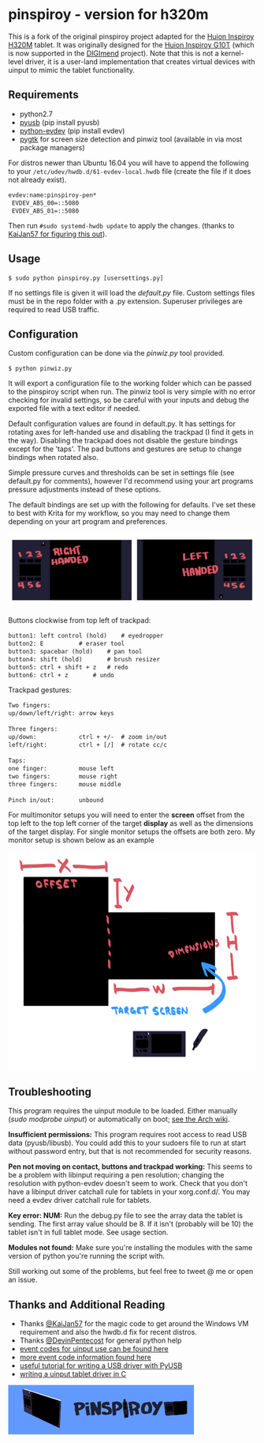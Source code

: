 # pinspiroy - version for h320m

This is a fork of the original pinspiroy project adapted for the [Huion
Inspiroy H320M](https://www.huion.com/pen_tablet/H320M.html) tablet.
It was originally designed for the [Huion Inspiroy G10T](https://www.huiontablet.com/g10t.html) (which is now supported in the [DIGImend](https://digimend.github.io/) project). Note that this is not a kernel-level driver, it is a user-land implementation that creates virtual devices with uinput to mimic the tablet functionality.

## Requirements
- python2.7
- [pyusb](https://walac.github.io/pyusb/) (pip install pyusb)
- [python-evdev](https://github.com/gvalkov/python-evdev) (pip install evdev)
- [pygtk]() for screen size detection and pinwiz tool (available in via most package managers)

For distros newer than Ubuntu 16.04 you will have to append the following to your `/etc/udev/hwdb.d/61-evdev-local.hwdb` file (create the file if it does not already exist).
```
evdev:name:pinspiroy-pen*
 EVDEV_ABS_00=::5080
 EVDEV_ABS_01=::5080
```
Then run `#sudo systemd-hwdb update` to apply the changes. (thanks to [KaiJan57 for figuring this out](https://github.com/dannytaylor/pinspiroy/issues/6)).


## Usage

```
$ sudo python pinspiroy.py [usersettings.py]
```

If no settings file is given it will load the *default.py* file. Custom settings files must be in the repo folder with a .py extension. Superuser privileges are required to read USB traffic.


## Configuration
Custom configuration can be done via the *pinwiz.py* tool provided. 
```
$ python pinwiz.py
```
It will export a configuration file to the working folder which can be passed to the pinspiroy script when run. The pinwiz tool is very simple with no error checking for invalid settings, so be careful with your inputs and debug the exported file with a text editor if needed.

Default configuration values are found in default.py. It has settings for rotating axes for left-handed use and disabling the trackpad (I find it gets in the way). Disabling the trackpad does not disable the gesture bindings except for the 'taps'. The pad buttons and gestures are setup to change bindings when rotated also.

Simple pressure curves and thresholds can be set in settings file (see default.py for comments), however I'd recommend using your art programs pressure adjustments instead of these options.

The default bindings are set up with the following for defaults. I've set these to best with Krita for my workflow, so you may need to change them depending on your art program and preferences.

![](https://github.com/dannytaylor/pinspiroy/blob/master/docs/buttons.png)

Buttons clockwise from top left of trackpad:

```
button1: left control (hold)	# eyedropper
button2: E			# eraser tool
button3: spacebar (hold)	# pan tool
button4: shift (hold)		# brush resizer
button5: ctrl + shift + z	# redo
button6: ctrl + z		# undo
```


Trackpad gestures:
```
Two fingers:
up/down/left/right: arrow keys

Three fingers:
up/down:            ctrl + +/-  # zoom in/out 		
left/right:         ctrl + [/]  # rotate cc/c

Taps:
one finger:         mouse left
two fingers:        mouse right
three fingers:      mouse middle

Pinch in/out:       unbound

```

For multimonitor setups you will need to enter the **screen** offset from the top left to the top left corner of the target **display** as well as the dimensions of the target display. For single monitor setups the offsets are both zero. My monitor setup is shown below as an example

![](https://github.com/dannytaylor/pinspiroy/blob/master/docs/monitors.png)

## Troubleshooting
This program requires the uinput module to be loaded. Either manually (_sudo modprobe uinput_)
or automatically on boot; [see the Arch wiki](https://wiki.archlinux.org/index.php/Kernel_modules).

**Insufficient permissions:** This program requires root access to read USB data (pyusb/libusb). You could add this to your sudoers file to run at start without password entry, but that is not recommended for security reasons.

**Pen not moving on contact, buttons and trackpad working:** This seems to be a problem with libinput requiring a pen resolution; changing the resolution with python-evdev doesn't seem to work. Check that you don't have a libinput driver catchall rule for tablets in your xorg.conf.d/. You may need a evdev driver catchall rule for tablets.

**Key error: NUM:** Run the debug.py file to see the array data the tablet is sending. The first array value should be 8. If it isn't (probably will be 10) the tablet isn't in full tablet mode. See usage section.

**Modules not found:** Make sure you're installing the modules with the same version of python you're running the script with.

Still working out some of the problems, but feel free to tweet @ me or open an issue.

## Thanks and Additional Reading
- Thanks [@KaiJan57](https://github.com/KaiJan57) for the magic code to get around the Windows VM requirement and also the hwdb.d fix for recent distros.
- Thanks [@DevinPentecost](https://github.com/DevinPentecost) for general python help
- [event codes for uinput use can be found here](https://github.com/torvalds/linux/blob/master/include/uapi/linux/input-event-codes.h)
- [more event code information found here](https://www.kernel.org/doc/Documentation/input/event-codes.txt)
- [useful tutorial for writing a USB driver with PyUSB](https://www.linuxvoice.com/drive-it-yourself-usb-car-6/)
- [writing a uinput tablet driver in C](http://gerev.github.io/laptop-cintiq/)


![](https://github.com/dannytaylor/pinspiroy/blob/master/docs/spin2.gif)
